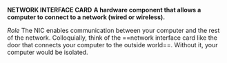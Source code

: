 **NETWORK INTERFACE CARD**
**A hardware component that allows a computer to connect to a network (wired or wireless).**

*Role*
The NIC enables communication between your computer and the rest of the network. Colloquially, think of the ==network interface card like the door that connects your computer to the outside world==. Without it, your computer would be isolated.